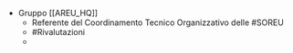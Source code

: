 - Gruppo [[AREU_HQ]]
	- Referente del Coordinamento Tecnico Organizzativo delle #SOREU
	- #Rivalutazioni
	-